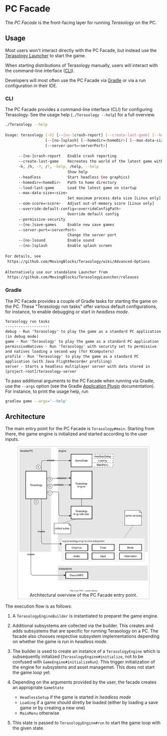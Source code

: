 # PC Facade

The _PC Facade_ is the front-facing layer for running _Terasology_ on the PC.

## Usage

Most users won't interact directly with the PC Facade, but instead use the [Terasology Launcher](https://github.com/MovingBlocks/TerasologyLauncher) to start the game.

When starting distributions of Terasology manually, users will interact with the command-line interface ([CLI](#cli)).

Developers will most often use the PC Facade via [Gradle](#gradle) or via a run configuration in their IDE.

### CLI

The PC Facade provides a command-line interface (CLI) for configuring Terasology.
See the usage help (`./Terasology --help`) for a full overview.

```sh
./Terasology --help

Usage: terasology [-h] [--[no-]crash-report] [--create-last-game] [--headless] [--load-last-game] [--permissive-security] [--[no-]save-games] [--[no-]sound]
                  [--[no-]splash] [--homedir=<homeDir>] [--max-data-size=<size>] [--oom-score=<score>] [--override-default-config=<overrideConfigPath>]
                  [--server-port=<serverPort>]
                  
      --[no-]crash-report   Enable crash reporting
      --create-last-game    Recreates the world of the latest game with a new save file on startup
      -h, /h, -?, /?, -help, /help, --help
                            Show help
      --headless            Start headless (no graphics)
      --homedir=<homeDir>   Path to home directory
      --load-last-game      Load the latest game on startup
      --max-data-size=<size>
                            Set maximum process data size [Linux only]
      --oom-score=<score>   Adjust out-of-memory score [Linux only]
      --override-default-config=<overrideConfigPath>
                            Override default config
      --permissive-security
      --[no-]save-games     Enable new save games
      --server-port=<serverPort>
                            Change the server port
      --[no-]sound          Enable sound
      --[no-]splash         Enable splash screen

For details, see
 https://github.com/MovingBlocks/Terasology/wiki/Advanced-Options

Alternatively use our standalone Launcher from
 https://github.com/MovingBlocks/TerasologyLauncher/releases
```

### Gradle

The PC Facade provides a couple of Gradle tasks for starting the game on the PC.
These "Terasology run tasks" offer various default configurations, for instance, to enable debugging or start in _headless mode_.

``` 
Terasology run tasks
--------------------
debug - Run 'Terasology' to play the game as a standard PC application (in debug mode)
game - Run 'Terasology' to play the game as a standard PC application
permissiveNatives - Run 'Terasology' with security set to permissive and natives loading a second way (for KComputers)
profile - Run 'Terasology' to play the game as a standard PC application (with Java FlightRecorder profiling)
server - Starts a headless multiplayer server with data stored in [project-root]/terasology-server
```

To pass additional arguments to the PC Facade when running via Gradle, use the `--args` option (see the Gradle [Application Plugin](https://docs.gradle.org/6.9.1/userguide/application_plugin.html) documentation).
For instance, to print the usage help, run

```sh
gradlew game --args='--help'
```

## Architecture

The main entry point for the PC Facade is `Terasology#main`.
Starting from there, the game engine is initialized and started according to the user inputs.

<figure style="border:1px #cccccc solid; padding:4px;">
  <!-- this image is an editable SVG created with Draw.io -->
  <img 
    style="display:block; margin-left:auto; margin-right:auto"
    src="./docs/pc-facade-overview.drawio.svg" 
    alt="Architectural overview of the PC Facade entry point."/>
  <figcaption style="text-align:center;">Architectural overview of the PC Facade entry point.</figcaption>
</figure>

The execution flow is as follows:

1. A `TerasologyEngineBuilder` is instantiated to preparet the game engine.

1. Additional subsystems are collected via the builder. This creates and adds subsystems that are specific for running Terasology on a PC. The facade also chooses respective subsystem implementations depending on whether the game is run in _headless mode_.

1. The builder is used to create an instance of a `TerasologyEngine` which is subsequently initalized (`TerasologyEngine#initialize`, not to be confused with `GameEngine#initializeRun`). This trigger initialization of the engine for subsystems and asset managemet. This does not start the game loop yet.

1. Depending on the arguments provided by the user, the facade creates an appropriate `GameState`
    - `HeadlessSetup` if the game is started in _headless mode_
    - `Loading` if a game should diretly be loaded (either by loading a save game or by creating a new one)
    - `MainMenu` otherwise

1. This state is passed to `TerasologyEngine#run` to start the game loop with the given state.

 
